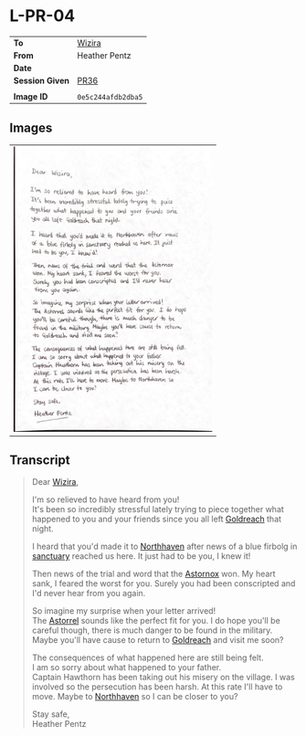 # L-PR-04

|||
| --- | --- |
| **To** | [Wizira](../characters/wizira.md) | letter.1
| **From** | Heather Pentz |
| **Date** | |
| **Session Given** | [PR36](../sessions/PR36.md) |
|||
| **Image ID** | `0e5c244afdb2dba5` |

## Images

||
|:---:|
| <img src="https://raw.githubusercontent.com/jesskelsall/astarus-images/main/letters/0e5c244afdb2dba5.jpg" height="500" /> |

## Transcript

> Dear [Wizira](../characters/wizira.md),
> 
> I'm so relieved to have heard from you!  
> It's been so incredibly stressful lately trying to piece together what happened to you and your friends since you all left [Goldreach](../places/settlements/towns/goldreach.md) that night.
> 
> I heard that you'd made it to [Northhaven](../places/settlements/cities/northhaven.md) after news of a blue firbolg in [sanctuary](../organisations/government/astorrel/sanctuary.md) reached us here. It just had to be you, I knew it!
> 
> Then news of the trial and word that the [Astornox](../organisations/government/astornox/astornox.md) won. My heart sank, I feared the worst for you. Surely you had been conscripted and I'd never hear from you again.
> 
> So imagine my surprise when your letter arrived!  
> The [Astorrel](../organisations/government/astorrel/astorrel.md) sounds like the perfect fit for you. I do hope you'll be careful though, there is much danger to be found in the military. Maybe you'll have cause to return to [Goldreach](../places/settlements/towns/goldreach.md) and visit me soon?
> 
> The consequences of what happened here are still being felt.  
> I am so sorry about what happened to your father.  
> Captain Hawthorn has been taking out his misery on the village. I was involved so the persecution has been harsh. At this rate I'll have to move. Maybe to [Northhaven](../places/settlements/cities/northhaven.md) so I can be closer to you?
> 
> Stay safe,  
> Heather Pentz
